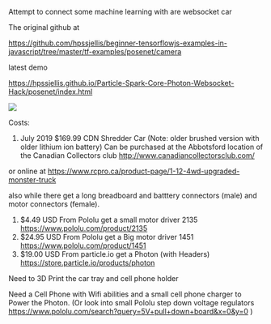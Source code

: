 

Attempt to connect some machine learning with are websocket car


The original github at 

https://github.com/hpssjellis/beginner-tensorflowjs-examples-in-javascript/tree/master/tf-examples/posenet/camera

latest demo

https://hpssjellis.github.io/Particle-Spark-Core-Photon-Websocket-Hack/posenet/index.html





![](ML-Cars-Diagram.png)



Costs:


1. July 2019 $169.99 CDN Shredder Car (Note: older brushed version with older lithium ion battery) Can be purchased at the Abbotsford location of the Canadian Collectors club  http://www.canadiancollectorsclub.com/

or online at https://www.rcpro.ca/product-page/1-12-4wd-upgraded-monster-truck

also while there get a long breadboard and batttery connectors (male) and motor connectors (female).

1. $4.49 USD From Pololu get a small motor driver 2135 https://www.pololu.com/product/2135
1. $24.95 USD From Pololu get a Big motor driver 1451  https://www.pololu.com/product/1451
1. $19.00 USD From particle.io get a Photon (with Headers)  https://store.particle.io/products/photon

Need to 3D Print the car tray and cell phone holder

Need a Cell Phone with Wifi abilities and a small cell phone charger to Power the Photon. (Or look into small Pololu step down voltage regulators https://www.pololu.com/search?query=5V+pull+down+board&x=0&y=0 )




